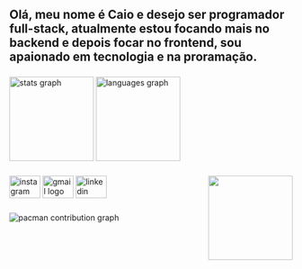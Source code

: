 <h2 align="left">Olá, meu nome é Caio e desejo ser programador full-stack, atualmente estou focando mais no backend e depois focar no frontend, sou apaionado em tecnologia e na proramação.</h2>

###

<div align="left">
  <img src="https://github-readme-stats.vercel.app/api?username=CA10V1ANA&hide_title=false&hide_rank=false&show_icons=true&include_all_commits=true&count_private=true&disable_animations=false&theme=dracula&locale=en&hide_border=false" height="150" alt="stats graph"  />
  <img src="https://github-readme-stats.vercel.app/api/top-langs?username=CA10V1ANA&locale=pt-br&hide_title=false&layout=compact&card_width=320&langs_count=5&theme=dracula&hide_border=false" height="150" alt="languages graph"  />
</div>

###

<img align="right" height="150" src="https://media.giphy.com/media/M9gbBd9nbDrOTu1Mqx/giphy.gif"  />

<div align="left">
  <img src="https://raw.githubusercontent.com/maurodesouza/profile-readme-generator/master/src/assets/icons/social/instagram/default.svg" width="55" height="40" alt="instagram logo"  />
  <img src="https://raw.githubusercontent.com/maurodesouza/profile-readme-generator/master/src/assets/icons/social/gmail/default.svg" width="55" height="40" alt="gmail logo"  />
  <img src="https://raw.githubusercontent.com/maurodesouza/profile-readme-generator/master/src/assets/icons/social/linkedin/default.svg" width="55" height="40" alt="linkedin logo"  />
</div>

###

<picture>
  <source media="(prefers-color-scheme: dark)" srcset="https://raw.githubusercontent.com/CA10V1ANA/CA10V1ANA/output/pacman-contribution-graph-dark.svg">
  <source media="(prefers-color-scheme: light)" srcset="https://raw.githubusercontent.com/CA10V1ANA/CA10V1ANA/output/pacman-contribution-graph.svg">
  <img alt="pacman contribution graph" src="https://raw.githubusercontent.com/CA10V1ANA/CA10V1ANA/output/pacman-contribution-graph.svg">
</picture>

###
